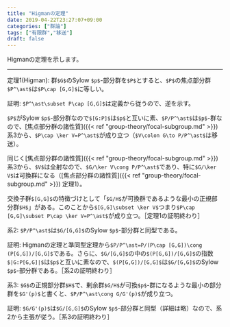 ```yaml
---
title: "Higmanの定理"
date: 2019-04-22T23:27:07+09:00
categories: ["群論"]
tags: ["有限群","移送"]
draft: false
---
```


Higmanの定理を示します。

<!--more-->

---

定理1(Higman): 群`$G$`のSylow `$p$`-部分群を`$P$`とすると、`$P$`の焦点部分群`$P^\ast$`は`$P\cap [G,G]$`に等しい。

証明: `$P^\ast\subset P\cap [G,G]$`は定義から従うので、逆を示す。

`$P$`がSylow `$p$`-部分群なので`$[G:P]$`は`$p$`と互いに素、`$P/P^\ast$`は`$p$`-群なので、[焦点部分群の諸性質]({{< ref "group-theory/focal-subgroup.md" >}}) 系3から、`$P\cap \ker V=P^\ast$`が成り立つ（`$V\colon G\to P/P^\ast$`は移送）。

同じく[焦点部分群の諸性質]({{< ref "group-theory/focal-subgroup.md" >}}) 系3から、`$V$`は全射なので、`$G/\ker V\cong P/P^\ast$`であり、特に`$G/\ker V$`は可換群になる（[焦点部分群の諸性質]({{< ref "group-theory/focal-subgroup.md" >}}) 定理1）。

交換子群`$[G,G]$`の特徴づけとして「`$G/H$`が可換群であるような最小の正規部分群`$H$`」がある。このことから`$[G,G]\subset \ker V$`つまり`$P\cap [G,G]\subset P\cap \ker V=P^\ast$`が成り立つ。［定理1の証明終わり］

系2: `$P/P^\ast$`は`$G/[G,G]$`のSylow `$p$`-部分群と同型である。

証明: Higmanの定理と準同型定理から`$P/P^\ast=P/(P\cap [G,G])\cong (P[G,G])/[G,G]$`である。さらに、`$G/[G,G]$`の中の`$(P[G,G])/[G,G]$`の指数`$|G:P[G,G]|$`は`$p$`と互いに素なので、`$(P[G,G])/[G,G]$`は`$G/[G,G]$`のSylow `$p$`-部分群である。［系2の証明終わり］

系3: `$G$`の正規部分群`$H$`で、剰余群`$G/H$`が可換`$p$`-群になるような最小の部分群を`$G'(p)$`と書くと、`$P/P^\ast\cong G/G'(p)$`が成り立つ。

証明: `$G/G'(p)$`は`$G/[G,G]$`のSylow `$p$`-部分群と同型（詳細は略）なので、系2から主張が従う。［系3の証明終わり］